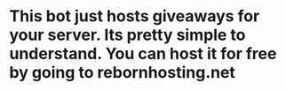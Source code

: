 # This bot just hosts giveaways for your server. Its pretty simple to understand. You can host it for free by going to rebornhosting.net
